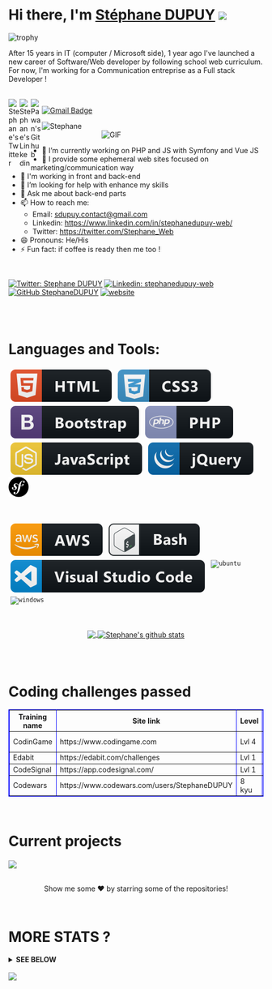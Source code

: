 # Hi there, I'm [Stéphane DUPUY](http://portfolio.webtechbysteph.com) <img src="https://media.giphy.com/media/hvRJCLFzcasrR4ia7z/giphy.gif" width="25px">

![trophy](https://github-profile-trophy.vercel.app/?username=StephaneDUPUY&theme=gruvbox)

After 15 years in IT (computer / Microsoft side), 1 year ago  I've launched a new career of Software/Web developer by following school web curriculum.
</br>
For now, I'm working for a Communication entreprise as a Full stack Developer !


</br>

<a href="https://twitter.com/Stephane_Web">
  <img align="left" alt="Stephane's Twitter" width="22px" src="https://cdn.jsdelivr.net/npm/simple-icons@v3/icons/twitter.svg" />
</a>
<a href="https://linkedin.com/in/stephanedupuy-web">
  <img align="left" alt="Stephane's Linkedin" width="22px" src="https://cdn.jsdelivr.net/npm/simple-icons@v3/icons/linkedin.svg" />
</a>
<a href="https://github.com/StephaneDUPUY">
  <img align="left" alt="Pawan's Github" width="22px" src="https://cdn.jsdelivr.net/npm/simple-icons@v3/icons/github.svg" />
</a>

[![Gmail Badge](https://img.shields.io/badge/-sdupuy.contact@gmail.com-c14438?style=flat-square&logo=Gmail&logoColor=white&link=mailto:sdupuy.contact@gmail.com)](mailto:sdupuy.contact@gmail.com)

<img align="left" src="https://komarev.com/ghpvc/?username=StephaneDUPUY&label=Views&color=blue&style=plastic" alt="Stephane" /> 

</br>

<img align="right" width="320" alt="GIF" src="https://media.giphy.com/media/836HiJc7pgzy8iNXCn/giphy.gif" />

</br>


- 🔭 I’m currently working on PHP and JS with Symfony and Vue JS
- 🌱 I provide some ephemeral web sites focused on marketing/communication way
- 👯 I'm working in front and back-end
- 🤔 I’m looking for help with enhance my skills
- 💬 Ask me about back-end parts
- 📫 How to reach me:
    - Email: sdupuy.contact@gmail.com
    - Linkedin: https://www.linkedin.com/in/stephanedupuy-web/
    - Twitter: https://twitter.com/Stephane_Web
- 😄 Pronouns: He/His
- ⚡ Fun fact: if coffee is ready then me too !

</br>

[![Twitter: Stephane DUPUY](https://img.shields.io/twitter/follow/Stephane_Web?style=social)](https://twitter.com/Stephane_Web)
[![Linkedin: stephanedupuy-web](https://img.shields.io/badge/-stephanedupuy-blue?style=flat-square&logo=Linkedin&logoColor=white&link=https://www.linkedin.com/in/stephanedupuy-web/)](https://www.linkedin.com/in/stephanedupuy-web/)
[![GitHub StephaneDUPUY](https://img.shields.io/github/followers/StephaneDUPUY?label=follow&style=social)](https://github.com/StephaneDUPUY)
[![website](https://img.shields.io/badge/PortfolioWebsite-portfolio.webtechbysteph.com/-2648ff?style=flat-square&logo=google-chrome)](http://portfolio.webtechbysteph.com/)

</br>
</br>

# Languages and Tools:

<p align="center">
  
<code><img src="https://github.com/MikeCodesDotNET/ColoredBadges/blob/master/svg/dev/languages/html.svg" alt="html" style="vertical-align:top; margin:4px"></code>
<code><img src="https://github.com/MikeCodesDotNET/ColoredBadges/blob/master/svg/dev/languages/css3.svg" alt="css" style="vertical-align:top; margin:4px"></code>
<code><img src="https://github.com/MikeCodesDotNET/ColoredBadges/blob/master/svg/dev/frameworks/bootstrap.svg" alt="bootstrap" style="vertical-align:top; margin:4px"></code>
<code><img src="https://github.com/MikeCodesDotNET/ColoredBadges/blob/master/svg/dev/languages/php.svg" alt="php" style="vertical-align:top; margin:4px"></code>
<code><img src="https://github.com/MikeCodesDotNET/ColoredBadges/blob/master/svg/dev/languages/js.svg" alt="javascript" style="vertical-align:top; margin:4px"></code>
<code><img src="https://github.com/MikeCodesDotNET/ColoredBadges/blob/master/svg/dev/frameworks/jquery.svg" alt="jquery" style="vertical-align:top; margin:4px"></code>
<code><img height="40" src="https://raw.githubusercontent.com/github/explore/80688e429a7d4ef2fca1e82350fe8e3517d3494d/topics/symfony/symfony.png"></code>

</p>

</br>

<p align="center">

<code><img src="https://github.com/MikeCodesDotNET/ColoredBadges/blob/master/svg/dev/services/aws.svg" alt="aws" style="vertical-align:top; margin:4px"></code>
<code><img src="https://github.com/MikeCodesDotNET/ColoredBadges/blob/master/svg/dev/tools/bash.svg" alt="bash" style="vertical-align:top; margin:4px"></code>
<code><img src="https://github.com/MikeCodesDotNET/ColoredBadges/blob/master/svg/dev/tools/visualstudio_code.svg" alt="visual studio code" style="vertical-align:top; margin:4px"></code>
<code><img src="https://img.shields.io/badge/Ubuntu-v20.04-orange?style=for-the-badge&logo=ubuntu" alt="ubuntu" style="vertical-align:top; margin:4px"></code>
<code><img src="https://img.shields.io/badge/Windows-v10-blue?style=for-the-badge&logo=windows" alt="windows" style="vertical-align:top; margin:4px"></code>

</p>

</br>

<p align="center">
<a href="https://github.com/StephaneDUPUY">
  <img align="center" src="https://github-readme-stats.vercel.app/api/top-langs/?username=StephaneDUPUY&theme=dark&hide_langs_below=1" />
</a>
<a href="https://github.com/StephaneDUPUY">
 <img align="center" src="https://github-readme-stats.vercel.app/api?username=StephaneDUPUY&show_icons=true&theme=dark&line_height=27" alt="Stephane's github stats"/>
</a>
</p>

</br>
</br>

# Coding challenges passed

<table border = "1" bordercolor = "blue">
  <tr>
    <th>Training name</th>
    <th>Site link</th>
    <th>Level</th>
    <th>Experience</th>
    <th>Technologies</th>
  </tr>
  <tr>
    <td>CodinGame</td>
    <td>https://www.codingame.com</td>
    <td>Lvl 4</td>
    <td>96 XP / 111 XP</td>
    <td>PHP / JS</td>
  </tr>
  <tr>
    <td>Edabit</td>
    <td>https://edabit.com/challenges</td>
    <td>Lvl 1</td>
    <td>20 XP</td>
    <td>PHP / JS</td>
  </tr>  
  <tr>
    <td>CodeSignal</td>
    <td>https://app.codesignal.com/</td>
    <td>Lvl 1</td>
    <td> - </td>
    <td>PHP / JS</td>
  </tr> 
    <tr>
    <td>Codewars</td>
    <td>https://www.codewars.com/users/StephaneDUPUY</td>
    <td>8 kyu</td>
    <td> 25.0 % / 25.0 % </td>
    <td>PHP / JS</td>
  </tr>
</table>

</br>

# Current projects

<a href="https://github.com/StephaneDUPUY/openlibrariesV2.2">
  <img align="center" src="https://github-readme-stats.vercel.app/api/pin/?username=StephaneDUPUY&repo=openlibrariesV2.2&theme=light" />
</a>

</br>

<div align="center">
  </br>
  <p>Show me some ❤️ by starring some of the repositories!</p>
</div>

</br>

# MORE STATS ?

<details><summary><strong>SEE BELOW</strong></summary>
  
# Stats and .... stats

<img src="https://wakatime.com/share/@StephWebTech/1c44c620-5405-4f4c-985f-26614cba0324.svg" width="680" align="center" />
<img src="https://wakatime.com/share/@StephWebTech/eb28f4b3-4a27-43d7-892b-a18b093ed0e4.svg" width="680" align="center"/>

</br>

# What time spent last week

<!--START_SECTION:waka-->
```text
Week: 20 December, 2021 - 27 December, 2021

PHP        12 hrs 7 mins   █████████████░░░░░░░░░░░░   51.52 % 
Vue.js     5 hrs 54 mins   ██████▒░░░░░░░░░░░░░░░░░░   25.09 % 
Twig       4 hrs 15 mins   ████▓░░░░░░░░░░░░░░░░░░░░   18.06 % 
YAML       22 mins         ▒░░░░░░░░░░░░░░░░░░░░░░░░   01.58 % 
htaccess   15 mins         ▒░░░░░░░░░░░░░░░░░░░░░░░░   01.07 % 
```
<!--END_SECTION:waka-->

</details>

</br>

<img src="https://media1.tenor.com/images/81d4099baae6124fc5e3fe6eb16b3e11/tenor.gif?itemid=4039760" />
